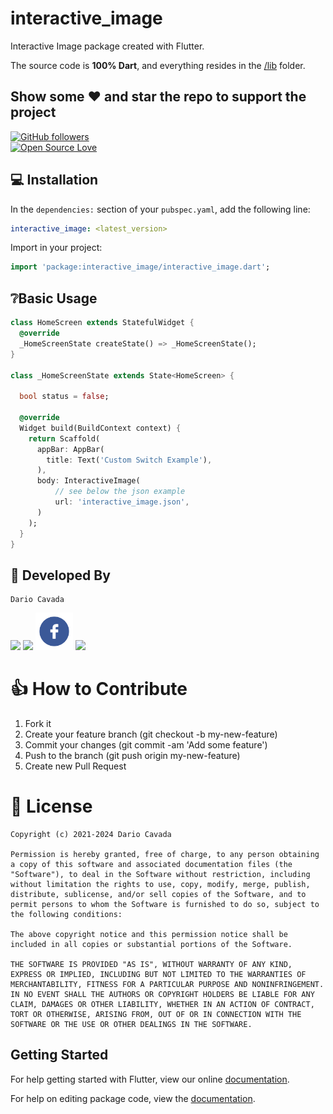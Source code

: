 # interactive_image

Interactive Image package created with Flutter.


The source code is **100% Dart**, and everything resides in the [/lib](https://github.com/mohak1283/CustomSwitch/tree/master/lib) folder.

## Show some :heart: and star the repo to support the project

[![GitHub followers](https://img.shields.io/github/followers/dariocavada.svg?style=social&label=Follow)](https://github.com/dariocavada)  
[![Open Source Love](https://badges.frapsoft.com/os/v1/open-source.svg?v=102)](https://opensource.org/licenses/Apache-2.0)

## 💻 Installation

In the `dependencies:` section of your `pubspec.yaml`, add the following line:

```yaml
interactive_image: <latest_version>
```

Import in your project:
```dart
import 'package:interactive_image/interactive_image.dart';
```

## ❔Basic Usage
```dart
class HomeScreen extends StatefulWidget {
  @override
  _HomeScreenState createState() => _HomeScreenState();
}

class _HomeScreenState extends State<HomeScreen> {

  bool status = false;

  @override
  Widget build(BuildContext context) {
    return Scaffold(
      appBar: AppBar(
        title: Text('Custom Switch Example'),
      ),
      body: InteractiveImage(
          // see below the json example
          url: 'interactive_image.json',
      )
    );
  }
}
```





## 👨 Developed By

```
Dario Cavada
```


<a href="https://twitter.com/dariocavada"><img src="https://user-images.githubusercontent.com/35039342/55471524-8e24cb00-5627-11e9-9389-58f3d4419153.png" width="60"></a>
<a href="https://it.linkedin.com/in/dariocavada"><img src="https://user-images.githubusercontent.com/35039342/55471530-94b34280-5627-11e9-8c0e-6fe86a8406d6.png" width="60"></a>
<a href="https://it-it.facebook.com/dario.cavada"><img src="https://github.com/aritraroy/social-icons/blob/master/facebook-icon.png?raw=true" width="60"></a>
<a href="https://medium.com/@dario.cavada.lab"><img src="https://user-images.githubusercontent.com/35039342/60429733-5a9f1000-9c19-11e9-9243-54052a4e4f05.png" width="60"></a>


# 👍 How to Contribute

1. Fork it
2. Create your feature branch (git checkout -b my-new-feature)
3. Commit your changes (git commit -am 'Add some feature')
4. Push to the branch (git push origin my-new-feature)
5. Create new Pull Request

# 📃 License

    Copyright (c) 2021-2024 Dario Cavada

    Permission is hereby granted, free of charge, to any person obtaining a copy of this software and associated documentation files (the "Software"), to deal in the Software without restriction, including without limitation the rights to use, copy, modify, merge, publish, distribute, sublicense, and/or sell copies of the Software, and to permit persons to whom the Software is furnished to do so, subject to the following conditions:

    The above copyright notice and this permission notice shall be included in all copies or substantial portions of the Software.

    THE SOFTWARE IS PROVIDED "AS IS", WITHOUT WARRANTY OF ANY KIND, EXPRESS OR IMPLIED, INCLUDING BUT NOT LIMITED TO THE WARRANTIES OF MERCHANTABILITY, FITNESS FOR A PARTICULAR PURPOSE AND NONINFRINGEMENT. IN NO EVENT SHALL THE AUTHORS OR COPYRIGHT HOLDERS BE LIABLE FOR ANY CLAIM, DAMAGES OR OTHER LIABILITY, WHETHER IN AN ACTION OF CONTRACT, TORT OR OTHERWISE, ARISING FROM, OUT OF OR IN CONNECTION WITH THE SOFTWARE OR THE USE OR OTHER DEALINGS IN THE SOFTWARE.

## Getting Started

For help getting started with Flutter, view our online [documentation](https://flutter.dev/).

For help on editing package code, view the [documentation](https://flutter.dev/developing-packages/).